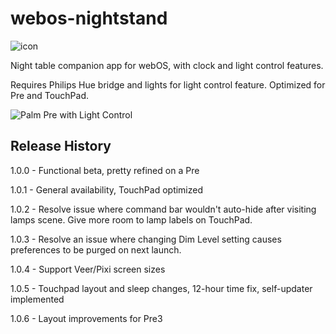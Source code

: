 # webos-nightstand
![icon](http://packages.webosarchive.com/AppImages/1005771/icon.png)

Night table companion app for webOS, with clock and light control features.

Requires Philips Hue bridge and lights for light control feature.
Optimized for Pre and TouchPad.

![Palm Pre with Light Control](http://packages.webosarchive.com/AppImages/1005771/LampsPrePhoto.png)

## Release History
1.0.0 - Functional beta, pretty refined on a Pre

1.0.1 - General availability, TouchPad optimized

1.0.2 - Resolve issue where command bar wouldn't auto-hide after visiting lamps scene. Give more room to lamp labels on TouchPad.

1.0.3 - Resolve an issue where changing Dim Level setting causes preferences to be purged on next launch.

1.0.4 - Support Veer/Pixi screen sizes

1.0.5 - Touchpad layout and sleep changes, 12-hour time fix, self-updater implemented

1.0.6 - Layout improvements for Pre3